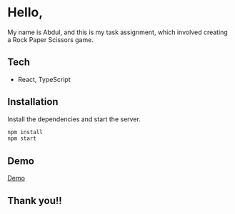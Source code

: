 # Hello,

My name is Abdul, and this is my task assignment, which involved creating a Rock Paper Scissors game.

## Tech

- React, TypeScript


## Installation

Install the dependencies and start the server.

```sh
npm install
npm start
```

## Demo


[Demo](https://abdulmannankhan.netlify.app/)


## Thank you!!
